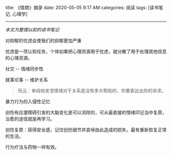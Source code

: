 title: 《情商》摘录
date: 2020-05-05 9:17 AM
categories: 阅读
tags: [读书笔记, 心理学]

---

*本文为整理以前的读书笔记*

对抑郁的忧虑会使我们的抑郁更加严重

忧虑是一项认知任务，个体如果把心理资源用于忧虑，就分散了用于处理其他信息的心理资源。
<!--more-->
社交 -- 情绪同步性

就事论事 -- 维护关系
> 阮云：单纯地发泄情绪对于关系是没有多大帮助的，你要表达出你的诉求。

暴力行为的入侵性记忆

创伤有应激障碍引发的大脑变化是可以消除的，可从最直接的情绪印记当中复原，治愈的途径就是再学习。

创伤复原：获得安全感，记住创伤细节并哀悼由此造成的损失，最有重新恢复正常的生活。

行为疗法与药物一样有效。
